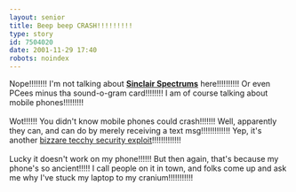 ```yaml
---
layout: senior
title: Beep beep CRASH!!!!!!!!!
type: story
id: 7504020
date: 2001-11-29 17:40
robots: noindex
---
```

Nope!!!!!!!! I'm not talking about <a href="http://www.nvg.ntnu.no/sinclair/"><b>Sinclair Spectrums</b></a> here!!!!!!!!!! Or even PCees minus tha sound-o-gram card!!!!!!!! I am of course talking about mobile phones!!!!!!!!!<br/> <br/>Wot!!!!!! You didn't know mobile phones could crash!!!!!!! Well, apparently they can, and can do by merely receiving a text msg!!!!!!!!!!!!! Yep, it's another <a href="http://www.theregister.co.uk/content/55/23080.html">bizzare tecchy security exploit</a>!!!!!!!!!!!!!<br/> <br/>Lucky it doesn't work on my phone!!!!!! But then again, that's because my phone's so ancient!!!!! I call people on it in town, and folks come up and ask me why I've stuck my laptop to my cranium!!!!!!!!!!!